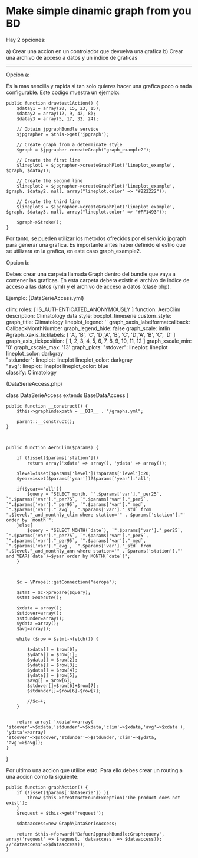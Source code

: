 Make simple dinamic graph from you BD
=====================================

Hay 2 opciones:

a) Crear una accion en un controlador que devuelva una grafica
b) Crear una archivo de acceso a datos y un indice de graficas

---

Opcion a:

   Es la mas sencilla y rapida si tan solo quieres hacer una grafica poco o nada
configurable. Este codigo muestra un ejemplo:

    public function drawtest1Action() {
        $datay1 = array(20, 15, 23, 15);
        $datay2 = array(12, 9, 42, 8);
        $datay3 = array(5, 17, 32, 24);

        // Obtain jpgraphBundle service
        $jpgrapher = $this->get('jpgraph');

        // Create graph from a determinate style
        $graph = $jpgrapher->createGraph("graph_example2");

        // Create the first line
        $lineplot1 = $jpgrapher->createGraphPlot('lineplot_example', $graph, $datay1);

        // Create the second line
        $lineplot2 = $jpgrapher->createGraphPlot('lineplot_example', $graph, $datay2, null, array("lineplot.color" => "#B22222"));

        // Create the third line
        $lineplot3 = $jpgrapher->createGraphPlot('lineplot_example', $graph, $datay3, null, array("lineplot.color" => "#FF1493"));

        $graph->Stroke();
    }

   Por tanto, se pueden utilizar los metodos ofrecidos por el servicio jpgraph 
para generar una grafica. Es importante antes haber definido el estilo que se 
utilizara en la grafica, en este caso graph_example2.


Opcion b:

   Debes crear una carpeta llamada Graph dentro del bundle que vaya a contener
las graficas. En esta carpeta debera existir el archivo de indice de acceso a las
datos (yml) y el archivo de acceso a datos (clase php).

Ejemplo: (DataSerieAccess.yml)

clim:
    roles: [ IS_AUTHENTICATED_ANONYMOUSLY ]
    function: AeroClim
    description: Climatology data
    style: boxplot_timeserie
    custom_style:
        graph_title: Climatology
        lineplot_legend: ''
        graph_xaxis_labelformatcallback: CallbackMonthNumber
        graph_legend_hide: false
        graph_scale: intlin
        #graph_xaxis_ticklabels:  [ 'A', 'B', 'C', 'D','A', 'B', 'C', 'D','A', 'B', 'C', 'D' ]
        graph_axis_tickposition: [ 1, 2, 3, 4, 5, 6, 7, 8, 9, 10, 11, 12 ]
        graph_xscale_min: '0'
        graph_xscale_max: '13'
        graph_plots:
            "stdover":
                lineplot: lineplot
                lineplot_color: darkgray   
            "stdunder":
                lineplot: lineplot
                lineplot_color: darkgray   
            "avg":
                lineplot: lineplot
                lineplot_color: blue                   
    classify: Climatology


(DataSerieAccess.php)

class DataSerieAccess extends BaseDataAccess {

    public function __construct() {
        $this->graphindexpath = __DIR__ . "/graphs.yml";

        parent::__construct();
    }



    public function AeroClim($params) {
        
        if (!isset($params['station']))
            return array('xdata' => array(), 'ydata' => array());

        $level=isset($params['level'])?$params['level']:20;
        $year=isset($params['year'])?$params['year']:'all';
        
        if($year=='all'){
            $query = "SELECT month, `".$params['var']."_per25`, `".$params['var']."_per75`, `".$params['var']."_per5`, `".$params['var']."_per95`, `".$params['var']."_med`, `".$params['var']."_avg`, `".$params['var']."_std` from ".$level."_aod_monthly_clim where station='" . $params['station']."' order by `month`";
        }else{
            $query = "SELECT MONTH(`date`), `".$params['var']."_per25`, `".$params['var']."_per75`, `".$params['var']."_per5`, `".$params['var']."_per95`, `".$params['var']."_med`, `".$params['var']."_avg`, `".$params['var']."_std` from ".$level."_aod_monthly_ann where station='" . $params['station']."' and YEAR(`date`)=$year order by MONTH(`date`)";
        }
       


        $c = \Propel::getConnection("aeropa");

        $stmt = $c->prepare($query);
        $stmt->execute();

        $xdata = array();
        $stdover=array();
        $stdunder=array();
        $ydata =array();
        $avg=array();

        while ($row = $stmt->fetch()) {

            $xdata[] = $row[0];
            $ydata[] = $row[1];
            $ydata[] = $row[2];
            $ydata[] = $row[3];
            $ydata[] = $row[4];
            $ydata[] = $row[5];
            $avg[] = $row[6];
            $stdover[]=$row[6]+$row[7];
            $stdunder[]=$row[6]-$row[7];
            
            //$c++;
        }

   
        return array( 'xdata'=>array(  'stdover'=>$xdata,'stdunder'=>$xdata,'clim'=>$xdata,'avg'=>$xdata ), 'ydata'=>array( 'stdover'=>$stdover,'stdunder'=>$stdunder,'clim'=>$ydata, 'avg'=>$avg));
    }
}

Por ultimo una accion que utilice esto. Para ello debes crear un routing a una accion como la siguiente:

    public function graphAction() {
        if (!isset($params['dataserie']) ){
            throw $this->createNotFoundException('The product does not exist');   
        }        
        $request = $this->get('request');

        $dataaccess=new Graph\DataSerieAccess;
        
        return $this->forward('DafuerJpgraphBundle:Graph:query', array('request' => $request, 'dataaccess' => $dataaccess)); //'dataaccess'=>$dataaccess));
    }










